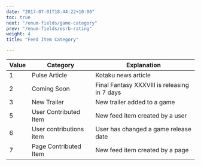 ```yaml
---
date: "2017-07-01T18:44:22+10:00"
toc: true
next: "/enum-fields/game-category"
prev: "/enum-fields/esrb-rating"
weight: 4
title: "Feed Item Category"

---
```


| Value | Category                | Explanation                                  |
| ----- | ----------------------- | -------------------------------------------- |
| 1     | Pulse Article           | Kotaku news article                          |
| 2     | Coming Soon             | Final Fantasy XXXVIII is releasing in 7 days |
| 3     | New Trailer             | New trailer added to a game                  |
| 5     | User Contributed Item   | New feed item created by a user              |
| 6     | User contributions item | User has changed a game release date         |
| 7     | Page Contributed Item   | New feed item created by a page              |
